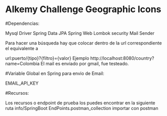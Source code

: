 # Alkemy Challenge Geographic Icons

#Dependencias:

Mysql Driver
Spring Data JPA
Spring Web
Lombok
security
Mail Sender

Para hacer una búsqueda hay que colocar dentro de la url correspondiente el equivalente a

url:puerto/{tipo}?{filtro}={valor}
Ejemplo http://localhost:8080/country?name=Colombia El mail es enviado por gmail, fue testeado.

#Variable Global en Spring para envio de Email:

EMAIL_API_KEY

#Recursos:

Los recursos o endpoint de prueba los puedes encontrar en la siguiente ruta info/SpringBoot EndPoints.postman_collection
importar con postman



